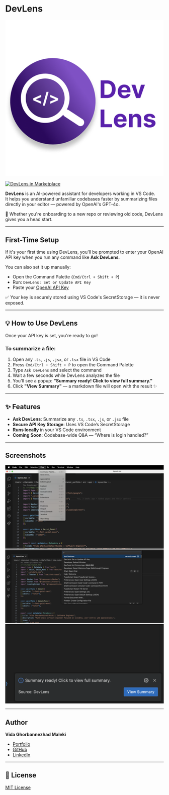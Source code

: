 # DevLens

![DevLens Logo](https://raw.githubusercontent.com/VidaMaleki/DevLens/main/assets/DevLens.png)

[![DevLens in Marketplace](https://img.shields.io/visual-studio-marketplace/v/vida-dev.devlens.svg?label=DevLens&color=blue)](https://marketplace.visualstudio.com/items?itemName=vida-dev.devlens)

**DevLens** is an AI-powered assistant for developers working in VS Code.  
It helps you understand unfamiliar codebases faster by summarizing files directly in your editor — powered by OpenAI's GPT-4o.

🧠 Whether you're onboarding to a new repo or reviewing old code, DevLens gives you a head start.

---

## First-Time Setup

If it's your first time using DevLens, you'll be prompted to enter your OpenAI API key when you run any command like **Ask DevLens**.

You can also set it up manually:

- Open the Command Palette (`Cmd/Ctrl + Shift + P`)
- Run: `DevLens: Set or Update API Key`
- Paste your [OpenAI API Key](https://platform.openai.com/account/api-keys)

✅ Your key is securely stored using VS Code's SecretStorage — it is never exposed.

---

## 💡 How to Use DevLens

Once your API key is set, you're ready to go!

### To summarize a file:

1. Open any `.ts`, `.js`, `.jsx`, or `.tsx` file in VS Code  
2. Press `Cmd/Ctrl + Shift + P` to open the Command Palette  
3. Type `Ask DevLens` and select the command  
4. Wait a few seconds while DevLens analyzes the file  
5. You'll see a popup: **"Summary ready! Click to view full summary."**  
6. Click **"View Summary"** — a markdown file will open with the result ✨

---

## ✨ Features

-  **Ask DevLens**: Summarize any `.ts`, `.tsx`, `.js`, or `.jsx` file
-  **Secure API Key Storage**: Uses VS Code’s SecretStorage
-  **Runs locally** in your VS Code environment
-  **Coming Soon**: Codebase-wide Q&A — “Where is login handled?”

---

## Screenshots

![First](https://raw.githubusercontent.com/VidaMaleki/DevLens/main/assets/view.png)  
![Second](https://raw.githubusercontent.com/VidaMaleki/DevLens/main/assets/ask_devlens.png)  
![Third](https://raw.githubusercontent.com/VidaMaleki/DevLens/main/assets/summary.png)

---

## Author

**Vida Ghorbannezhad Maleki**  
- [Portfolio](https://vida-maleki-portfolio.vercel.app)  
- [GitHub](https://github.com/VidaMaleki)  
- [LinkedIn](https://www.linkedin.com/in/vida-ghorbannezhad-maleki-4082a4197)

---

## 📄 License

[MIT License](./LICENSE)
